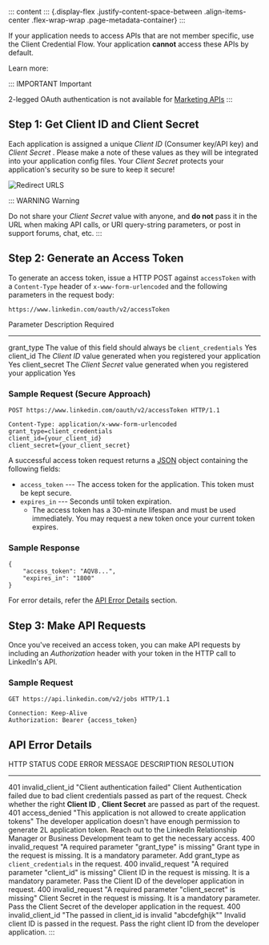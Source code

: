 ::: content
::: {.display-flex .justify-content-space-between .align-items-center .flex-wrap-wrap .page-metadata-container}
:::

If your application needs to access APIs that are not member specific,
use the Client Credential Flow. Your application **cannot** access these
APIs by default.

Learn more:

::: IMPORTANT
Important

2-legged OAuth authentication is not available for [Marketing
APIs](../../marketing/getting-started)
:::

## Step 1: Get Client ID and Client Secret

Each application is assigned a unique *Client ID* (Consumer key/API key)
and *Client Secret* . Please make a note of these values as they will be
integrated into your application config files. Your *Client Secret*
protects your application\'s security so be sure to keep it secure!

![Redirect URLS](../../media/oauth_values.png)

::: WARNING
Warning

Do not share your *Client Secret* value with anyone, and **do not** pass
it in the URL when making API calls, or URI query-string parameters, or
post in support forums, chat, etc.
:::

## Step 2: Generate an Access Token

To generate an access token, issue a HTTP POST against ` accessToken `
with a ` Content-Type ` header of ` x-www-form-urlencoded ` and the
following parameters in the request body:

``` lang-https
https://www.linkedin.com/oauth/v2/accessToken
```

  Parameter       Description                                                                Required
  --------------- -------------------------------------------------------------------------- ----------
  grant_type      The value of this field should always be ` client_credentials `            Yes
  client_id       The *Client ID* value generated when you registered your application       Yes
  client_secret   The *Client Secret* value generated when you registered your application   Yes

### Sample Request (Secure Approach)

``` lang-https
POST https://www.linkedin.com/oauth/v2/accessToken HTTP/1.1

Content-Type: application/x-www-form-urlencoded
grant_type=client_credentials
client_id={your_client_id}
client_secret={your_client_secret}
```

A successful access token request returns a [JSON](http://www.json.org/)
object containing the following fields:

-   ` access_token ` --- The access token for the application. This
    token must be kept secure.
-   ` expires_in ` --- Seconds until token expiration.
    -   The access token has a 30-minute lifespan and must be used
        immediately. You may request a new token once your current token
        expires.

### Sample Response

``` lang-json
{
    "access_token": "AQV8...",
    "expires_in": "1800"
}
```

For error details, refer the [API Error Details](#api-error-details)
section.

## Step 3: Make API Requests

Once you\'ve received an access token, you can make API requests by
including an *Authorization* header with your token in the HTTP call to
LinkedIn\'s API.

### Sample Request

``` lang-https
GET https://api.linkedin.com/v2/jobs HTTP/1.1

Connection: Keep-Alive
Authorization: Bearer {access_token}
```

## API Error Details

  HTTP STATUS CODE   ERROR MESSAGE                                                                    DESCRIPTION                                                                                  RESOLUTION
  ------------------ -------------------------------------------------------------------------------- -------------------------------------------------------------------------------------------- ----------------------------------------------------------------------------------------------------------
  401                invalid_client_id \"Client authentication failed\"                               Client Authentication failed due to bad client credentials passed as part of the request.    Check whether the right **Client ID** , **Client Secret** are passed as part of the request.
  401                access_denied \"This application is not allowed to create application tokens\"   The developer application doesn't have enough permission to generate 2L application token.   Reach out to the LinkedIn Relationship Manager or Business Development team to get the necessary access.
  400                invalid_request \"A required parameter \"grant_type\" is missing\"               Grant type in the request is missing. It is a mandatory parameter.                           Add grant_type as ` client_credentials ` in the request.
  400                invalid_request \"A required parameter \"client_id\" is missing\"                Client ID in the request is missing. It is a mandatory parameter.                            Pass the Client ID of the developer application in request.
  400                invalid_request \"A required parameter \"client_secret\" is missing\"            Client Secret in the request is missing. It is a mandatory parameter.                        Pass the Client Secret of the developer application in the request.
  400                invalid_client_id \"The passed in client_id is invalid \"abcdefghijk\"\"         Invalid client ID is passed in the request.                                                  Pass the right client ID from the developer application.
:::

